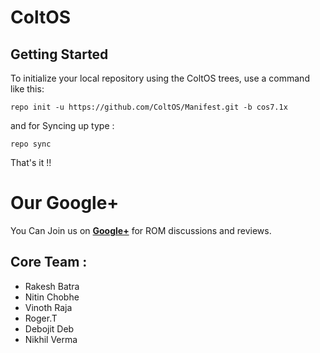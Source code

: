 ColtOS
===========

Getting Started
---------------

To initialize your local repository using the ColtOS trees, use a command like this:

	repo init -u https://github.com/ColtOS/Manifest.git -b cos7.1x

and for Syncing up type :

	repo sync

That's it !!

Our Google+
===========
You Can Join us on __[Google+](https://plus.google.com/u/2/communities/102067248475500399675)__ for ROM discussions and reviews.

Core Team :
-----------

* Rakesh Batra
* Nitin Chobhe
* Vinoth Raja
* Roger.T
* Debojit Deb
* Nikhil Verma
